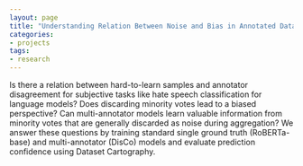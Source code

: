 ```yaml
---
layout: page
title: "Understanding Relation Between Noise and Bias in Annotated Datasets"
categories:
- projects
tags:
- research
---
```

Is there a relation between hard-to-learn samples and annotator disagreement for subjective tasks like hate speech classification for language models? Does discarding minority votes lead to a biased perspective? Can multi-annotator models learn valuable information from minority votes that are generally discarded as noise during aggregation? We answer these questions by training standard single ground truth (RoBERTa-base) and multi-annotator (DisCo) models and evaluate prediction confidence using Dataset Cartography.
